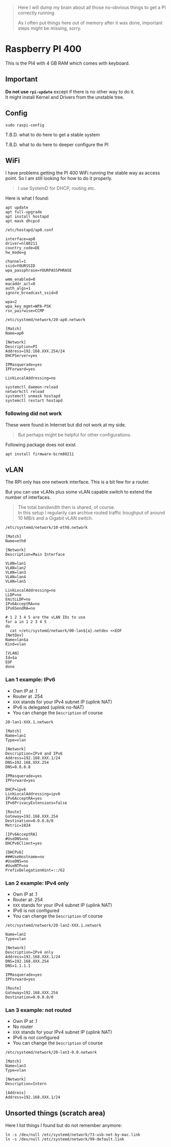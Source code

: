 > Here I will dump my brain about all those no-obvious things to get a PI correctly running
>
> As I often put things here out of memory after it was done, important steps might be missing, sorry. 


# Raspberry PI 400

This is the PI4 with 4 GB RAM which comes with keyboard.


## Important

**Do not use `rpi-update`** except if there is no other way to do it.  
It might install Kernel and Drivers from the unstable tree.


## Config

```
sudo raspi-config
```

T.B.D. what to do here to get a stable system

T.B.D. what to do here to deeper configure the PI


## WiFi

I have problems getting the PI 400 WiFi running the stable way as access point.
So I am still looking for how to do it properly.

> I use SystemD for DHCP, routing etc.

Here is what I found:

```
apt update
apt full-upgrade
apt install hostapd
apt mask dhcpcd
```

`/etc/hostapd/ap0.conf`
```
interface=ap0
driver=nl80211
country_code=DE
hw_mode=g

channel=1
ssid=YOURSSID
wpa_passphrase=YOURPASSPHRASE

wmm_enabled=0
macaddr_acl=0
auth_algs=1
ignore_broadcast_ssid=0

wpa=2
wpa_key_mgmt=WPA-PSK
rsn_pairwise=CCMP
```

`/etc/systemd/network/20-ap0.network`
```
[Match]
Name=ap0

[Network]
Description=PI
Address=192.168.XXX.254/24
DHCPServer=yes

IPMasquerade=yes
IPForward=yes

LinkLocalAddressing=no
```

```
systemctl daemon-reload
networkctl reload
systemctl unmask hostapd
systemctl restart hostapd
```


### following did not work

These were found in Internet but did not work at my side.

> But perhaps might be helpful for other configurations.

Following package does not exist

    apt install firmware-bcrm80211


## vLAN

The RPI only has one network interface.  This is a bit few for a router.

But you can use vLANs plus some vLAN capable switch to extend the number of interfaces.

> The total bandwidth then is shared, of course.  
> In this setup I regularily can archive routed traffic troughput of around 10 MB/s and a Gigabit vLAN switch.

`/etc/systemd/network/10-eth0.network`
```
[Match]
Name=eth0

[Network]
Description=Main Interface

VLAN=lan1
VLAN=lan2
VLAN=lan3
VLAN=lan4
VLAN=lan5

LinkLocalAddressing=no
LLDP=no
EmitLLDP=no
IPv6AcceptRA=no
IPv6SendRA=no
```

```
# 1 2 3 4 5 are the vLAN IDs to use
for a in 1 2 3 4 5
do
  cat >/etc/systemd/network/00-lan${a}.netdev <<EOF
[NetDev]
Name=lan$a
Kind=vlan

[VLAN]
Id=$a
EOF
done
```


### Lan 1 example: IPv6

- Own IP at .1
- Router at .254 
- `XXX` stands for your IPv4 subnet IP (uplink NAT)
- IPv6 is delegated (uplink no-NAT)
- You can change the `Description` of course

`20-lan1-XXX.1.network`
```
[Match]
Name=lan1
Type=vlan

[Network]
Description=IPv4 and IPv6
Address=192.168.XXX.1/24
DNS=192.168.XXX.254
DNS=8.8.8.8

IPMasquerade=yes
IPForward=yes

DHCP=ipv6
LinkLocalAddressing=ipv6
IPv6AcceptRA=yes
IPv6PrivacyExtensions=false

[Route]
Gateway=192.168.XXX.254
Destination=0.0.0.0/0
Metric=1024

[IPv6AcceptRA]
#UseDNS=no
DHCPv6Client=yes

[DHCPv6]
###UseHostname=no
#UseDNS=no
#UseNTP=no
PrefixDelegationHint=::/62
```


### Lan 2 example: IPv4 only

- Own IP at .1
- Router at .254 
- `XXX` stands for your IPv4 subnet IP (uplink NAT)
- IPv6 is not configured
- You can change the `Description` of course

`/etc/systemd/network/20-lan2-XXX.1.network`
```
Name=lan2
Type=vlan

[Network]
Description=IPv4 only
Address=192.168.XXX.1/24
DNS=192.168.XXX.254
DNS=1.1.1.1

IPMasquerade=yes
IPForward=yes

[Route]
Gateway=192.168.XXX.254
Destination=0.0.0.0/0
```


### Lan 3 example: not routed

- Own IP at .1
- No router
- `XXX` stands for your IPv4 subnet IP (uplink NAT)
- IPv6 is not configured
- You can change the `Description` of course

`/etc/systemd/network/20-lan3-0.0.network`
```
[Match]
Name=lan3
Type=vlan

[Network]
Description=Intern

[Address]
Address=192.168.XXX.1/24
```

## Unsorted things (scratch area)

Here I list things I found but do not remember anymore:

```
ln -s /dev/null /etc/systemd/network/73-usb-net-by-mac.link
ln -s /dev/null /etc/systemd/network/99-default.link
```
